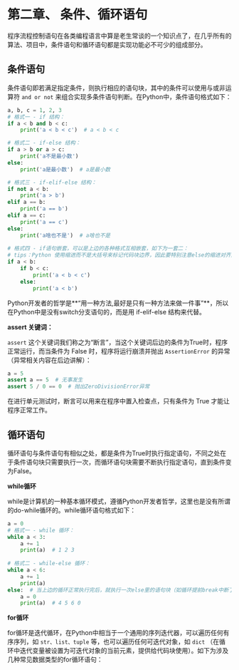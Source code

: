 # 第二章、 条件、循环语句

程序流程控制语句在各类编程语言中算是老生常谈的一个知识点了，在几乎所有的算法、项目中，条件语句和循环语句都是实现功能必不可少的组成部分。

## 条件语句

条件语句即若满足指定条件，则执行相应的语句块，其中的条件可以使用与或非运算符 `and or not` 来组合实现多条件语句判断。在Python中，条件语句格式如下：

```python
a, b, c = 1, 2, 3
# 格式一 - if 结构：
if a < b and b < c:
    print('a < b < c')  # a < b < c

# 格式二 - if-else 结构：
if a > b or a > c:
    print('a不是最小数')
else:
    print('a是最小数')  # a是最小数

# 格式三 - if-elif-else 结构：
if not a < b:
    print('a > b')
elif a == b:
    print('a == b')
elif a == c:
    print('a == c')
else:
    print('a啥也不是')  # a啥也不是
    
# 格式四 - if语句嵌套，可以是上边的各种格式互相嵌套，如下为一套二：
# tips：Python 使用缩进而不是大括号来标记代码块边界，因此要特别注意else的缩进对齐问题
if a < b:
    if b < c:
        print('a < b < c')
    else:
        print('a < b')
```

Python开发者的哲学是**“用一种方法,最好是只有一种方法来做一件事”**，所以在Python中是没有switch分支语句的，而是用 if-elif-else 结构来代替。

**assert 关键词：**

`assert` 这个关键词我们称之为“断言”，当这个关键词后边的条件为True时，程序正常运行，而当条件为 False 时，程序将运行崩溃并抛出 `AssertionError` 的异常（异常相关内容在后边讲解）：

```python
a = 5
assert a == 5  # 无事发生
assert 5 / 0 == 0  # 抛出ZeroDivisionError异常
```

在进行单元测试时，断言可以用来在程序中置入检查点，只有条件为 True 才能让程序正常工作。

## 循环语句

循环语句与条件语句有相似之处，都是条件为True时执行指定语句，不同之处在于条件语句块只需要执行一次，而循环语句块需要不断执行指定语句，直到条件变为False。

**while循环**

while是计算机的一种基本循环模式，遵循Python开发者哲学，这里也是没有所谓的do-while循环的。while循环语句格式如下：

```python
a = 0
# 格式一 - while 循环：
while a < 3:
    a += 1
    print(a)  # 1 2 3
    
# 格式二 - while-else 循环：
while a < 6:
    a += 1
    print(a)
else:  # 当上边的循环正常执行完后，就执行一次else里的语句块（如循环提前break中断了，else不执行）
    a = 0
    print(a)  # 4 5 6 0
```

**for循环**

for循环是迭代循环，在Python中相当于一个通用的序列迭代器，可以遍历任何有序序列，如 `str、list、tuple` 等，也可以遍历任何可迭代对象，如 `dict` （在循环中迭代变量被设置为可迭代对象的当前元素，提供给代码块使用）。如下为涉及几种常见数据类型的for循环语句：

```python
```





























